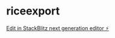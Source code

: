 # riceexport

[Edit in StackBlitz next generation editor ⚡️](https://stackblitz.com/~/github.com/syk6n/riceexport)